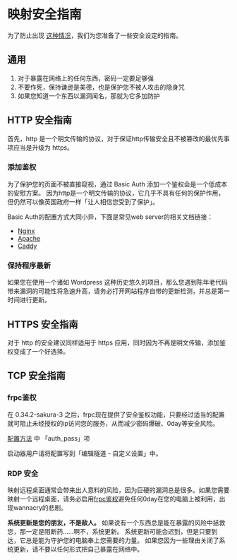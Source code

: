 # 映射安全指南

为了防止出现 [这种情况](https://www.v2ex.com/t/692012 ':target=_blank')，我们为您准备了一些安全设定的指南。

## 通用

1. 对于暴露在网络上的任何东西，密码一定要足够强
2. 不要作死，保持谦逊是美德，也是保护您不被人攻击的隐身咒
3. 如果您知道一个东西以漏洞闻名，那就为它多加防护

## HTTP 安全指南

首先，http 是一个明文传输的协议，对于保证http传输安全且不被篡改的最优先事项应当是升级为 https。

### 添加鉴权

为了保护您的页面不被直接窥视，通过 Basic Auth 添加一个鉴权会是一个低成本的安慰方案。
因为http是一个明文传输的协议，它几乎不具有任何的保护作用，但仍然可以像英国政府一样「让人相信您受到了保护」。

Basic Auth的配置方式大同小异，下面是常见web server的相关文档链接：
 - [Nginx](https://docs.nginx.com/nginx/admin-guide/security-controls/configuring-http-basic-authentication/)
 - [Apache](https://www.digitalocean.com/community/tutorials/how-to-set-up-password-authentication-with-apache-on-ubuntu-16-04)
 - [Caddy](https://caddyserver.com/docs/caddyfile/directives/basicauth)

### 保持程序最新

如果您在使用一个诸如 Wordpress 这种历史悠久的项目，那么您遇到陈年老代码带来漏洞的可能性将急速升高，请务必打开网站程序自带的更新检测，并总是第一时间进行更新。

## HTTPS 安全指南

对于 http 的安全建议同样适用于 https 应用，同时因为不再是明文传输，添加鉴权变成了一个好选择。

## TCP 安全指南

### frpc鉴权

在 0.34.2-sakura-3 之后，frpc现在提供了安全鉴权功能，只要经过适当的配置就可阻止未经授权的ip访问您的服务，从而减少密码爆破、0day等安全风险。

[配置方法](/frpc/manual#tcp_proxy) 中 「auth_pass」项

启动器用户请将配置写到「编辑隧道 - 自定义设置」中。

### RDP 安全

映射远程桌面通常会带来出人意料的风险，因为巨硬的漏洞总是很多。如果您需要映射一个远程桌面，请务必启用[frpc鉴权](#frpc鉴权)避免任何0day在您的电脑上被利用，出现wannacry的悲剧。

**系统更新是您的朋友，不是敌人。** 如果说有一个东西总是能在暴露的风险中拯救您，那一定是阻断药……啊不，系统更新。
系统更新可能会迟到，但是只要到达，它总是能为守护您的电脑奉上您需要的力量。
如果您因为一些理由关闭了系统更新，请不要以任何形式把自己暴露在网络中。
